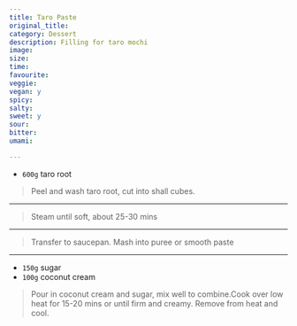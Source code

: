 ```yaml
---
title: Taro Paste
original_title:
category: Dessert
description: Filling for taro mochi
image:
size:
time:
favourite:
veggie:
vegan: y
spicy:
salty:
sweet: y
sour:
bitter:
umami:

---
```


* `600g` taro root

>Peel and wash taro root, cut into shall cubes.

---

>Steam until soft, about 25-30 mins

---

>Transfer to saucepan. Mash into puree or smooth paste

---

* `150g` sugar
* `100g` coconut cream

>Pour in coconut cream and sugar, mix well to combine.Cook over low heat for 15-20 mins or until firm and creamy. Remove from heat and cool.